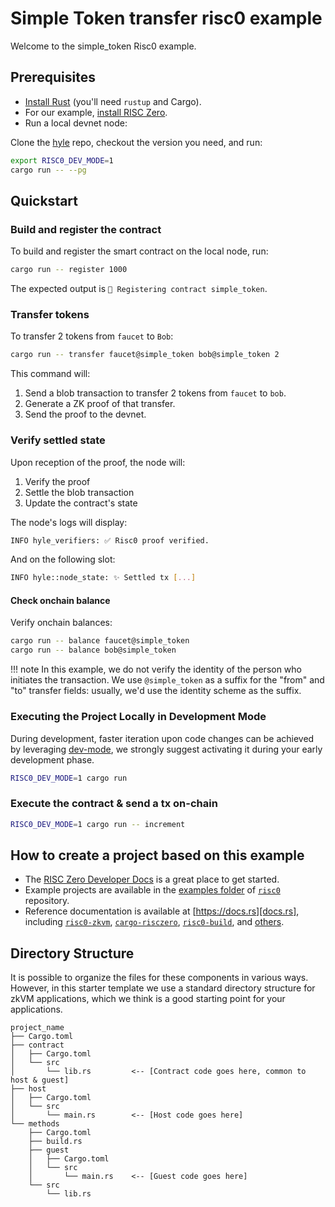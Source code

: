 # Simple Token transfer risc0 example

Welcome to the simple_token Risc0 example.

## Prerequisites

- [Install Rust](https://www.rust-lang.org/tools/install) (you'll need `rustup` and Cargo).
- For our example, [install RISC Zero](https://dev.risczero.com/api/zkvm/install).
- Run a local devnet node:

Clone the [hyle](https://github.com/Hyle-org/hyle) repo, checkout the version you need, and run:

```sh
export RISC0_DEV_MODE=1
cargo run -- --pg
```

## Quickstart

### Build and register the contract

To build and register the smart contract on the local node, run:

```bash
cargo run -- register 1000
```

The expected output is `📝 Registering contract simple_token`.

### Transfer tokens

To transfer 2 tokens from `faucet` to `Bob`:

```bash
cargo run -- transfer faucet@simple_token bob@simple_token 2
```

This command will:

1. Send a blob transaction to transfer 2 tokens from `faucet` to `bob`.
2. Generate a ZK proof of that transfer.
3. Send the proof to the devnet.

### Verify settled state

Upon reception of the proof, the node will:

1. Verify the proof
1. Settle the blob transaction
1. Update the contract's state

The node's logs will display:

```bash
INFO hyle_verifiers: ✅ Risc0 proof verified.
```

And on the following slot:

```bash
INFO hyle::node_state: ✨ Settled tx [...]
```

#### Check onchain balance

Verify onchain balances:

```bash
cargo run -- balance faucet@simple_token
cargo run -- balance bob@simple_token
```

!!! note
In this example, we do not verify the identity of the person who initiates the transaction. We use `@simple_token` as a suffix for the "from" and "to" transfer fields: usually, we'd use the identity scheme as the suffix.

### Executing the Project Locally in Development Mode

During development, faster iteration upon code changes can be achieved by leveraging [dev-mode], we strongly suggest activating it during your early development phase.

```bash
RISC0_DEV_MODE=1 cargo run
```

### Execute the contract & send a tx on-chain

```sh
RISC0_DEV_MODE=1 cargo run -- increment
```

<!--### Running Proofs Remotely on Bonsai-->
<!---->
<!--_Note: The Bonsai proving service is still in early Alpha; an API key is-->
<!--required for access. [Click here to request access][bonsai access]._-->
<!---->
<!--If you have access to the URL and API key to Bonsai you can run your proofs-->
<!--remotely. To prove in Bonsai mode, invoke `cargo run` with two additional-->
<!--environment variables:-->
<!---->
<!--```bash-->
<!--BONSAI_API_KEY="YOUR_API_KEY" BONSAI_API_URL="BONSAI_URL" cargo run-->
<!--```-->

## How to create a project based on this example

- The [RISC Zero Developer Docs][dev-docs] is a great place to get started.
- Example projects are available in the [examples folder][examples] of
  [`risc0`][risc0-repo] repository.
- Reference documentation is available at [https://docs.rs][docs.rs], including
  [`risc0-zkvm`][risc0-zkvm], [`cargo-risczero`][cargo-risczero],
  [`risc0-build`][risc0-build], and [others][crates].

## Directory Structure

It is possible to organize the files for these components in various ways.
However, in this starter template we use a standard directory structure for zkVM
applications, which we think is a good starting point for your applications.

```text
project_name
├── Cargo.toml
├── contract
│   ├── Cargo.toml
│   └── src
│       └── lib.rs         <-- [Contract code goes here, common to host & guest]
├── host
│   ├── Cargo.toml
│   └── src
│       └── main.rs        <-- [Host code goes here]
└── methods
    ├── Cargo.toml
    ├── build.rs
    ├── guest
    │   ├── Cargo.toml
    │   └── src
    │       └── main.rs    <-- [Guest code goes here]
    └── src
        └── lib.rs
```

<!--[bonsai access]: https://bonsai.xyz/apply-->

[cargo-risczero]: https://docs.rs/cargo-risczero
[crates]: https://github.com/risc0/risc0/blob/main/README.md#rust-binaries
[dev-docs]: https://dev.risczero.com
[dev-mode]: https://dev.risczero.com/api/generating-proofs/dev-mode
[docs.rs]: https://docs.rs/releases/search?query=risc0
[examples]: https://github.com/risc0/risc0/tree/main/examples
[risc0-build]: https://docs.rs/risc0-build
[risc0-repo]: https://www.github.com/risc0/risc0
[risc0-zkvm]: https://docs.rs/risc0-zkvm
[rust-toolchain]: rust-toolchain.toml
[rustup]: https://rustup.rs
[zkvm-overview]: https://dev.risczero.com/zkvm
